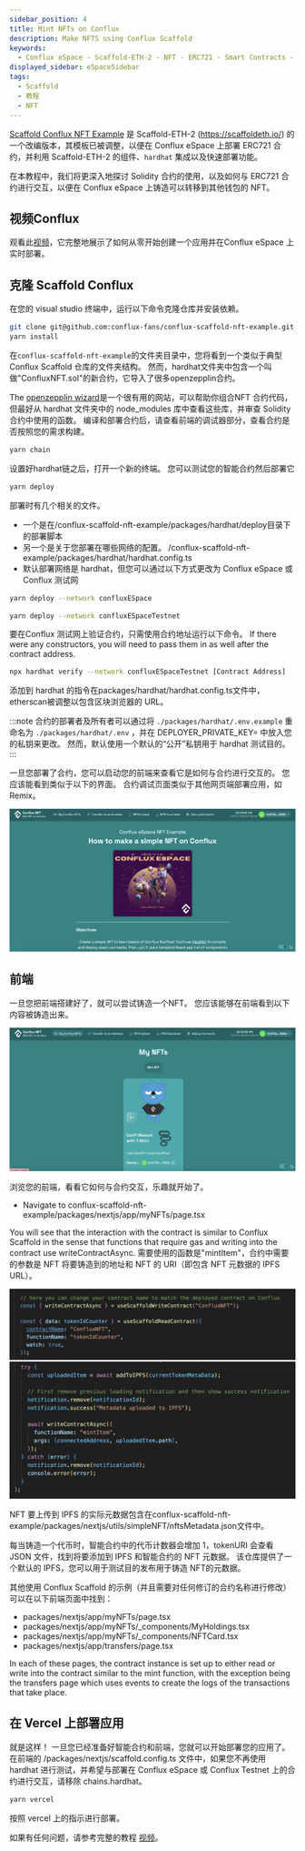 ```yaml
---
sidebar_position: 4
title: Mint NFTs on Conflux
description: Make NFTS using Conflux Scaffold
keywords:
  - Conflux eSpace - Scaffold-ETH-2 - NFT - ERC721 - Smart Contracts - Hardhat - React - Frontend Development - Solidity - JavaScript - TypeScript - Yarn - Git - Deployment - Vercel - Contract Interaction - Blockchain - Web3 Development - dApp - EVM Compatibility - NextJS - Environment Variables - Contract Verification - Wallet Integration - Video Tutorial - GitHub Repository - Component Library - Hooks - Network Configuration - IPFS - OpenZeppelin - Metadata - Token URI - Minting - Token Transfer - Event Logging
displayed_sidebar: eSpaceSidebar
tags:
  - Scaffold
  - 教程
  - NFT
---
```


[Scaffold Conflux NFT Example](https://github.com/conflux-fans/conflux-scaffold-nft-example) 是 Scaffold-ETH-2 (https://scaffoldeth.io/) 的一个改编版本，其模板已被调整，以便在 Conflux eSpace 上部署 ERC721 合约，并利用 Scaffold-ETH-2 的组件、`hardhat` 集成以及快速部署功能。

在本教程中，我们将更深入地探讨 Solidity 合约的使用，以及如何与 ERC721 合约进行交互，以便在 Conflux eSpace 上铸造可以转移到其他钱包的 NFT。

## 视频Conflux

观看此[视频](https://youtu.be/sj2ph_ctQUg)，它完整地展示了如何从零开始创建一个应用并在Conflux eSpace 上实时部署。

## 克隆 Scaffold Conflux

在您的 visual studio 终端中，运行以下命令克隆仓库并安装依赖。

```bash
git clone git@github.com:conflux-fans/conflux-scaffold-nft-example.git
yarn install
```

在`conflux-scaffold-nft-example`的文件夹目录中，您将看到一个类似于典型 Conflux Scaffold 仓库的文件夹结构。 然而，hardhat文件夹中包含一个叫做"ConfluxNFT.sol"的新合约，它导入了很多openzepplin合约。

The [openzepplin wizard](https://wizard.openzeppelin.com/#erc721)是一个很有用的网站，可以帮助你组合NFT 合约代码，但最好从 hardhat 文件夹中的 node_modules 库中查看这些库，并审查 Solidity 合约中使用的函数。 编译和部署合约后，请查看前端的调试器部分，查看合约是否按照您的需求构建。

```bash
yarn chain
```

设置好hardhat链之后，打开一个新的终端。 您可以测试您的智能合约然后部署它

```bash
yarn deploy
```

部署时有几个相关的文件。

- 一个是在/conflux-scaffold-nft-example/packages/hardhat/deploy目录下的部署脚本
- 另一个是关于您部署在哪些网络的配置。 /conflux-scaffold-nft-example/packages/hardhat/hardhat.config.ts
- 默认部署网络是 hardhat，但您可以通过以下方式更改为 Conflux eSpace 或 Conflux 测试网

```bash
yarn deploy --network confluxESpace
```

```bash
yarn deploy --network confluxESpaceTestnet
```

要在Conflux 测试网上验证合约，只需使用合约地址运行以下命令。 If there were any constructors, you will need to pass them in as well after the contract address.

```sh
npx hardhat verify --network confluxESpaceTestnet [Contract Address] 
```

添加到 hardhat 的指令在packages/hardhat/hardhat.config.ts文件中，etherscan被调整以包含区块浏览器的 URL。

:::note
合约的部署者及所有者可以通过将 `./packages/hardhat/.env.example` 重命名为 `./packages/hardhat/.env` ，并在 DEPLOYER_PRIVATE_KEY= 中放入您的私钥来更改。 然而，默认使用一个默认的“公开”私钥用于 hardhat 测试目的。
:::

一旦您部署了合约，您可以启动您的前端来查看它是如何与合约进行交互的。 您应该能看到类似于以下的界面。 合约调试页面类似于其他网页端部署应用，如 Remix。

![Front-end](../img/Home.png)

## 前端

一旦您把前端搭建好了，就可以尝试铸造一个NFT。 您应该能够在前端看到以下内容被铸造出来。

![Minting NFT](../img/NFTExample.png)

浏览您的前端，看看它如何与合约交互，乐趣就开始了。

- Navigate to conflux-scaffold-nft-example/packages/nextjs/app/myNFTs/page.tsx

You will see that the interaction with the contract is similar to Conflux Scaffold in the sense that functions that require gas and writing into the contract use writeContractAsync. 需要使用的函数是"mintItem"，合约中需要的参数是 NFT 将要铸造到的地址和 NFT 的 URI（即包含 NFT 元数据的 IPFS URL）。

![Setting up Contract Instance for Reading or Writing into Contract Address](../img/ReadWrite.png)
![Writing into Contract](../img/MintFunction.png)

NFT 要上传到 IPFS 的实际元数据包含在conflux-scaffold-nft-example/packages/nextjs/utils/simpleNFT/nftsMetadata.json文件中。

每当铸造一个代币时，智能合约中的代币计数器会增加 1，tokenURI 会查看 JSON 文件，找到将要添加到 IPFS 和智能合约的 NFT 元数据。 该仓库提供了一个默认的 IPFS，您可以用于测试目的发布用于铸造 NFT的元数据。

其他使用 Conflux Scaffold 的示例（并且需要对任何修订的合约名称进行修改）可以在以下前端页面中找到：

- packages/nextjs/app/myNFTs/page.tsx
- packages/nextjs/app/myNFTs/_components/MyHoldings.tsx
- packages/nextjs/app/myNFTs/_components/NFTCard.tsx
- packages/nextjs/app/transfers/page.tsx

In each of these pages, the contract instance is set up to either read or write into the contract similar to the mint function, with the exception being the transfers page which uses events to create the logs of the transactions that take place.

## 在 Vercel 上部署应用

就是这样！ 一旦您已经准备好智能合约和前端，您就可以开始部署您的应用了。 在前端的 /packages/nextjs/scaffold.config.ts 文件中，如果您不再使用 hardhat 进行测试，并希望与部署在 Conflux eSpace 或 Conflux Testnet 上的合约进行交互，请移除 chains.hardhat。

```bash
yarn vercel
```

按照 vercel 上的指示进行部署。

如果有任何问题，请参考完整的教程 [视频](https://youtu.be/sj2ph_ctQUg)。